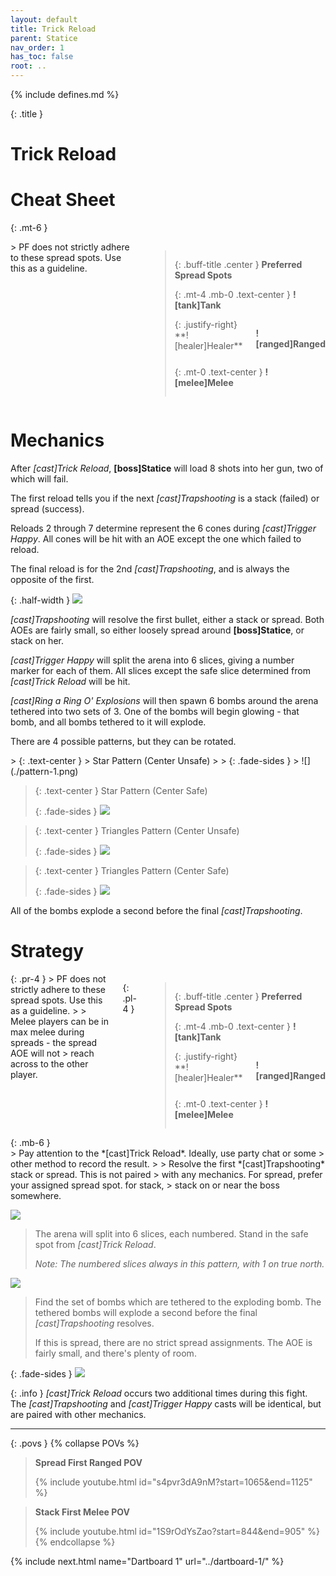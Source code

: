 ```yaml
---
layout: default
title: Trick Reload
parent: Statice
nav_order: 1
has_toc: false
root: ..
---
```


{% include defines.md %}

{: .title }
# Trick Reload

# Cheat Sheet

{: .mt-6 }
<div class="columns borders" markdown="1">
> PF does not strictly adhere to these spread spots. Use this as a guideline.

> {: .buff-title .center }
> **Preferred Spread Spots**
>
> {: .mt-4 .mb-0 .text-center }
> **![tank]Tank**
>
> <div class="columns positions" markdown="1">
> {: .justify-right}
> **![healer]Healer**
>
> **![ranged]Ranged**
> </div>
>
> {: .mt-0 .text-center }
> **![melee]Melee**
</div>

# Mechanics

After *[cast]Trick Reload*, **[boss]Statice** will load 8 shots into her gun,
two of which will fail.

The first reload tells you if the next *[cast]Trapshooting* is a stack (failed)
or spread (success).

Reloads 2 through 7 determine represent the 6 cones during *[cast]Trigger Happy*.
All cones will be hit with an AOE except the one which failed to reload.

The final reload is for the 2nd *[cast]Trapshooting*, and is always the opposite
of the first.

{: .half-width }
![](../common/bullets.png)

*[cast]Trapshooting* will resolve the first bullet, either a stack or spread.
Both AOEs are fairly small, so either loosely spread around **[boss]Statice**,
or stack on her.

*[cast]Trigger Happy* will split the arena into 6 slices, giving a number marker
for each of them. All slices except the safe slice determined from
*[cast]Trick Reload* will be hit.

*[cast]Ring a Ring O' Explosions* will then spawn 6 bombs around the arena
tethered into two sets of 3. One of the bombs will begin glowing - that bomb,
and all bombs tethered to it will explode.

There are 4 possible patterns, but they can be rotated.

<div class="timeline" markdown="1">
> {: .text-center }
> Star Pattern (Center Unsafe)
>
> {: .fade-sides }
> ![](./pattern-1.png)

> {: .text-center }
> Star Pattern (Center Safe)
>
> {: .fade-sides }
> ![](./pattern-2.png)

> {: .text-center }
> Triangles Pattern (Center Unsafe)
>
> {: .fade-sides }
> ![](./pattern-3.png)

> {: .text-center }
> Triangles Pattern (Center Safe)
>
> {: .fade-sides }
> ![](./pattern-4.png)
</div>

All of the bombs explode a second before the final *[cast]Trapshooting*.

# Strategy

<div class="columns" markdown="1">
{: .pr-4 }
> PF does not strictly adhere to these spread spots. Use this as a guideline.
>
> Melee players can be in max melee during spreads - the spread AOE will not
> reach across to the other player.

{: .pl-4 }
> {: .buff-title .center }
> **Preferred Spread Spots**
>
> {: .mt-4 .mb-0 .text-center }
> **![tank]Tank**
>
> <div class="columns positions" markdown="1">
> {: .justify-right}
> **![healer]Healer**
>
> **![ranged]Ranged**
> </div>
>
> {: .mt-0 .text-center }
> **![melee]Melee**
</div>
{: .mb-6 }

<div class="mechanics" markdown="1">
> Pay attention to the *[cast]Trick Reload*. Ideally, use party chat or some
> other method to record the result.
>
> Resolve the first *[cast]Trapshooting* stack or spread. This is not paired
> with any mechanics. For spread, prefer your assigned spread spot. for stack,
> stack on or near the boss somewhere.

![](./timeline-1.png)

> The arena will split into 6 slices, each numbered. Stand in the safe spot from
> *[cast]Trick Reload*.
>
> *Note: The numbered slices always in this pattern, with 1 on true north.*

![](./timeline-2.png)

> Find the set of bombs which are tethered to the exploding bomb. The tethered
> bombs will explode a second before the final *[cast]Trapshooting* resolves.
>
> If this is spread, there are no strict spread assignments. The AOE is fairly
> small, and there's plenty of room.

{: .fade-sides }
![](./timeline-3.png)
</div>

{: .info }
*[cast]Trick Reload* occurs two additional times during this fight. The
*[cast]Trapshooting* and *[cast]Trigger Happy* casts will be identical, but are
paired with other mechanics.

-----

{: .povs }
{% collapse POVs %}
> **Spread First Ranged POV**
>
> {% include youtube.html id="s4pvr3dA9nM?start=1065&end=1125" %}

> **Stack First Melee POV**
>
> {% include youtube.html id="1S9rOdYsZao?start=844&end=905" %}
{% endcollapse %}

{% include next.html name="Dartboard 1" url="../dartboard-1/" %}
